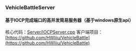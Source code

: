 ### VehicleBattleServer
#### 基于IOCP完成端口的高并发简易服务器（基于windows原生api）
核心代码：[Server/IOCPServer.cpp](Server/IOCPServer.cpp)
客户端项目：[https://github.com/HWliiu/VehicleBattle](https://github.com/HWliiu/VehicleBattle)
